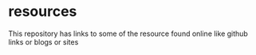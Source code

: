 # resources
This repository has links to some of the resource found online like github links or blogs or sites
